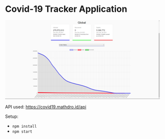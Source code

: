 # Covid-19 Tracker Application


![Screenshot](screenshots/screenshot.png)


API used: https://covid19.mathdro.id/api

Setup:
- ```npm install```
- ```npm start```
